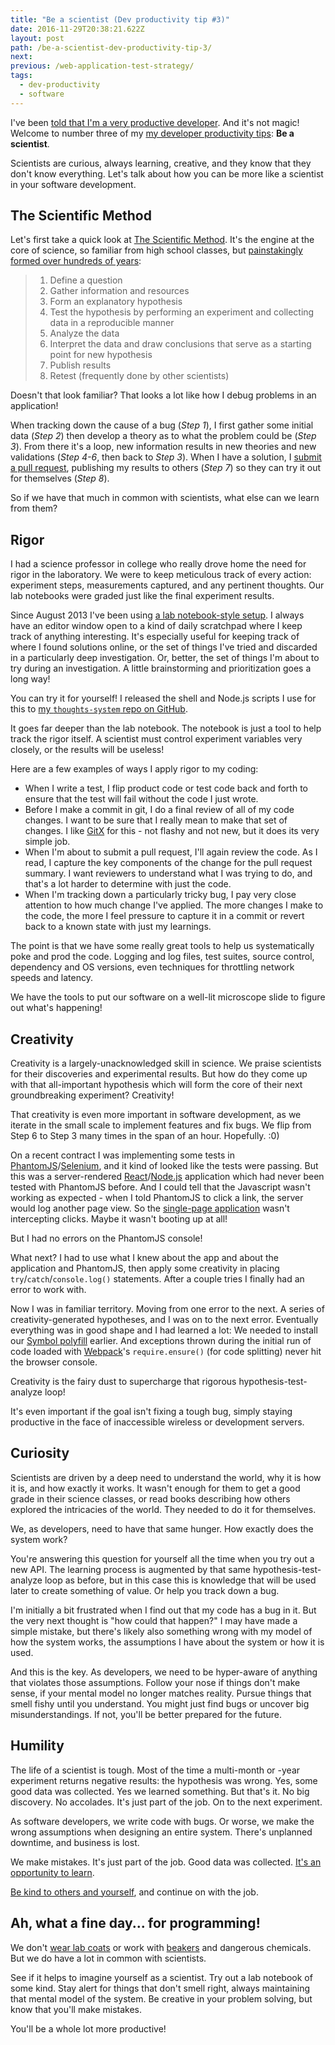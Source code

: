 ```yaml
---
title: "Be a scientist (Dev productivity tip #3)"
date: 2016-11-29T20:38:21.622Z
layout: post
path: /be-a-scientist-dev-productivity-tip-3/
next:
previous: /web-application-test-strategy/
tags:
  - dev-productivity
  - software
---
```


I've been [told that I'm a very productive developer](https://scottnonnenberg.com/work/#scotts-value-add-is-beyond-mere-lines-of-code-h). And it's not magic! Welcome to number three of my [my developer productivity tips](/tags/dev-productivity/): **Be a scientist**.

Scientists are curious, always learning, creative, and they know that they don't know everything. Let's talk about how you can be more like a scientist in your software development.

<div class='fold'></div>

## The Scientific Method

Let's first take a quick look at [The Scientific Method](https://en.wikipedia.org/wiki/Scientific_method). It's the engine at the core of science, so familiar from high school classes, but [painstakingly formed over hundreds of years](https://en.wikipedia.org/wiki/History_of_scientific_method#Ibn_al-Haytham):

> 1. Define a question
> 2. Gather information and resources
> 3. Form an explanatory hypothesis
> 4. Test the hypothesis by performing an experiment and collecting data in a reproducible manner
> 5. Analyze the data
> 6. Interpret the data and draw conclusions that serve as a starting point for new hypothesis
> 7. Publish results
> 8. Retest (frequently done by other scientists)

Doesn't that look familiar? That looks a lot like how I debug problems in an application!

When tracking down the cause of a bug (_Step 1_), I first gather some initial data (_Step 2_) then develop a theory as to what the problem could be (_Step 3_). From there it's a loop, new information results in new theories and new validations (_Step 4-6_, then back to _Step 3_). When I have a solution, I [submit a pull request](https://help.github.com/articles/about-pull-requests/), publishing my results to others (_Step 7_) so they can try it out for themselves (_Step 8_).

So if we have that much in common with scientists, what else can we learn from them?

## Rigor

I had a science professor in college who really drove home the need for rigor in the laboratory. We were to keep meticulous track of every action: experiment steps, measurements captured, and any pertinent thoughts. Our lab notebooks were graded just like the final experiment results.

Since August 2013 I've been using [a lab notebook-style setup](/a-system-for-2015/). I always have an editor window open to a kind of daily scratchpad where I keep track of anything interesting. It's especially useful for keeping track of where I found solutions online, or the set of things I've tried and discarded in a particularly deep investigation. Or, better, the set of things I'm about to try during an investigation. A little brainstorming and prioritization goes a long way!

You can try it for yourself! I released the shell and Node.js scripts I use for this to [my `thoughts-system` repo on GitHub](https://github.com/scottnonnenberg/thoughts-system).

It goes far deeper than the lab notebook. The notebook is just a tool to help track the rigor itself. A scientist must control experiment variables very closely, or the results will be useless!

Here are a few examples of ways I apply rigor to my coding:

* When I write a test, I flip product code or test code back and forth to ensure that the test will fail without the code I just wrote.
* Before I make a commit in git, I do a final review of all of my code changes. I want to be sure that I really mean to make that set of changes. I like [GitX](https://rowanj.github.io/gitx/) for this - not flashy and not new, but it does its very simple job.
* When I'm about to submit a pull request, I'll again review the code. As I read, I capture the key components of the change for the pull request summary. I want reviewers to understand what I was trying to do, and that's a lot harder to determine with just the code.
* When I'm tracking down a particularly tricky bug, I pay very close attention to how much change I've applied. The more changes I make to the code, the more I feel pressure to capture it in a commit or revert back to a known state with just my learnings.

The point is that we have some really great tools to help us systematically poke and prod the code. Logging and log files, test suites, source control, dependency and OS versions, even techniques for throttling network speeds and latency.

We have the tools to put our software on a well-lit microscope slide to figure out what's happening!

## Creativity

Creativity is a largely-unacknowledged skill in science. We praise scientists for their discoveries and experimental results. But how do they come up with that all-important hypothesis which will form the core of their next groundbreaking experiment? Creativity!

That creativity is even more important in software development, as we iterate in the small scale to implement features and fix bugs. We flip from Step 6 to Step 3 many times in the span of an hour. Hopefully. :0)

On a recent contract I was implementing some tests in [PhantomJS](http://phantomjs.org/)/[Selenium](http://docs.seleniumhq.org/), and it kind of looked like the tests were passing. But this was a server-rendered [React](https://facebook.github.io/react/)/[Node.js](https://nodejs.org/) application which had never been tested with PhantomJS before. And I could tell that the Javascript wasn't working as expected - when I told PhantomJS to click a link, the server would log another page view. So the [single-page application](https://en.wikipedia.org/wiki/Single-page_application) wasn't intercepting clicks. Maybe it wasn't booting up at all!

But I had no errors on the PhantomJS console!

What next? I had to use what I knew about the app and about the application and PhantomJS, then apply some creativity in placing `try`/`catch`/`console.log()` statements. After a couple tries I finally had an error to work with.

Now I was in familiar territory. Moving from one error to the next. A series of creativity-generated hypotheses, and I was on to the next error. Eventually everything was in good shape and I had learned a lot: We needed to install our [Symbol polyfill](https://github.com/medikoo/es6-symbol) earlier. And exceptions thrown during the initial run of code loaded with [Webpack](https://webpack.github.io/)'s `require.ensure()` (for code splitting) never hit the browser console.

Creativity is the fairy dust to supercharge that rigorous hypothesis-test-analyze loop!

It's even important if the goal isn't fixing a tough bug, simply staying productive in the face of inaccessible wireless or development servers.

## Curiosity

Scientists are driven by a deep need to understand the world, why it is how it is, and how exactly it works. It wasn't enough for them to get a good grade in their science classes, or read books describing how others explored the intricacies of the world. They needed to do it for themselves.

We, as developers, need to have that same hunger. How exactly does the system work?

You're answering this question for yourself all the time when you try out a new API. The learning process is augmented by that same hypothesis-test-analyze loop as before, but in this case this is knowledge that will be used later to create something of value. Or help you track down a bug.

I'm initially a bit frustrated when I find out that my code has a bug in it. But the very next thought is "how could that happen?" I may have made a simple mistake, but there's likely also something wrong with my model of how the system works, the assumptions I have about the system or how it is used.

And this is the key. As developers, we need to be hyper-aware of anything that violates those assumptions. Follow your nose if things don't make sense, if your mental model no longer matches reality. Pursue things that smell fishy until you understand. You might just find bugs or uncover big misunderstandings. If not, you'll be better prepared for the future.

## Humility

The life of a scientist is tough. Most of the time a multi-month or -year experiment returns negative results: the hypothesis was wrong. Yes, some good data was collected. Yes we learned something. But that's it. No big discovery. No accolades. It's just part of the job. On to the next experiment.

As software developers, we write code with bugs. Or worse, we make the wrong assumptions when designing an entire system. There's unplanned downtime, and business is lost.

We make mistakes. It's just part of the job. Good data was collected. [It's an opportunity to learn](http://www.bbc.com/news/health-35929557).

[Be kind to others and yourself](https://briangilham.com/blog/2016/10/10/be-kind), and continue on with the job.

## Ah, what a fine day... for programming!

We don't [wear lab coats](https://www.youtube.com/watch?v=6gpBvMdrQDc) or work with [beakers](https://youtu.be/yQj2NP25TIo?t=53s) and dangerous chemicals. But we do have a lot in common with scientists.

See if it helps to imagine yourself as a scientist. Try out a lab notebook of some kind. Stay alert for things that don't smell right, always maintaining that mental model of the system. Be creative in your problem solving, but know that you'll make mistakes.

You'll be a whole lot more productive!



